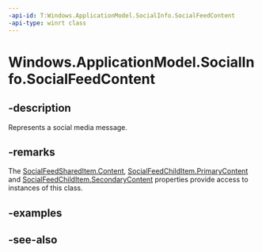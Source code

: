 ```yaml
---
-api-id: T:Windows.ApplicationModel.SocialInfo.SocialFeedContent
-api-type: winrt class
---
```


<!-- Class syntax.
public class SocialFeedContent : Windows.ApplicationModel.SocialInfo.ISocialFeedContent
-->

# Windows.ApplicationModel.SocialInfo.SocialFeedContent

## -description
Represents a social media message.

## -remarks
The [SocialFeedSharedItem.Content](socialfeedshareditem_content.md), [SocialFeedChildItem.PrimaryContent](socialfeedchilditem_primarycontent.md) and [SocialFeedChildItem.SecondaryContent](socialfeedchilditem_secondarycontent.md) properties provide access to instances of this class.

## -examples

## -see-also
